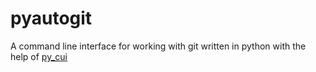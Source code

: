 # pyautogit

A command line interface for working with git written in python with the help of [py_cui](https://github.com/jwlodek/py_cui)
